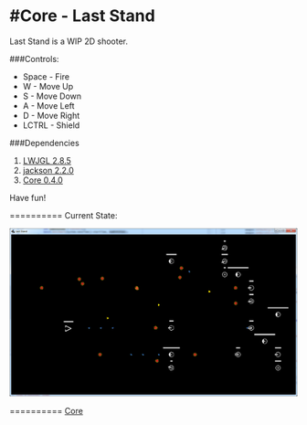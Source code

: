 #Core - Last Stand
==========

Last Stand is a WIP 2D shooter.

###Controls:
* Space - Fire
* W - Move Up
* S - Move Down
* A - Move Left
* D - Move Right
* LCTRL -  Shield

###Dependencies
1. [LWJGL 2.8.5](http://www.lwjgl.org)
2. [jackson 2.2.0](http://jackson.codehaus.org)
3. [Core 0.4.0](http://www.github.com/jgefroh/core)

Have fun!

==========
Current State:

![Random Spawns](/ss/19JUN13_1.png)

==========
[Core](https://github.com/JGefroh/core)
